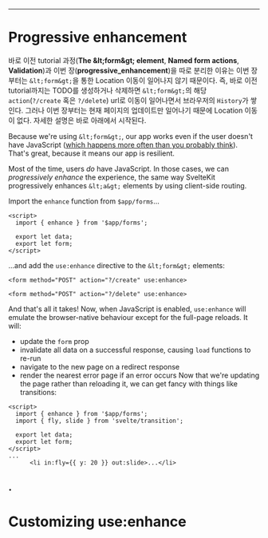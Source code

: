 ------
# **Progressive enhancement**
바로 이전 tutorial 과정(**The &amp;lt;form&amp;gt; element**, **Named form actions**, **Validation**)과 이번 장(**progressive_enhancement**)을 따로 분리한 이유는 이번 장부터는 `&lt;form&gt;`을 통한 Location 이동이 일어나지 않기 때문이다. 즉, 바로 이전 tutorial까지는 TODO를 생성하거나 삭제하면 `&lt;form&gt;`의 해당 `action`(`?/create` 혹은 `?/delete`) url로 이동이 일어나면서 브라우저의 `History`가 쌓인다. 그러나 이번 장부터는 현재 페이지의 업데이트만 일어나기 때문에 Location 이동이 없다. 자세한 설명은 바로 아래에서 시작된다.

Because we're using `&lt;form&gt;`, our app works even if the user doesn't have JavaScript ([which happens more often than you probably think](https://kryogenix.org/code/browser/everyonehasjs.html)). That's great, because it means our app is resilient.

Most of the time, users _do_ have JavaScript. In those cases, we can _progressively enhance_ the experience, the same way SvelteKit progressively enhances `&lt;a&gt;` elements by using client-side routing.

Import the `enhance` function from `$app/forms`...
```svelte title="src/routes/part3/forms/progressive-enhancement/+page.svelte" "import { enhance } from '$app/forms';"
<script>
  import { enhance } from '$app/forms';

  export let data;
  export let form;
</script>
```
...and add the `use:enhance` directive to the `&lt;form&gt;` elements:
```svelte title="src/routes/part3/forms/progressive-enhancement/+page.svelte" /use:enhance/
<form method="POST" action="?/create" use:enhance>
```
```svelte title="src/routes/part3/forms/progressive-enhancement/+page.svelte" /use:enhance/
<form method="POST" action="?/delete" use:enhance>
```
And that's all it takes! Now, when JavaScript is enabled, `use:enhance` will emulate the browser-native behaviour except for the full-page reloads. It will:
- update the `form` prop
- invalidate all data on a successful response, causing `load` functions to re-run
- navigate to the new page on a redirect response
- render the nearest error page if an error occurs
Now that we're updating the page rather than reloading it, we can get fancy with things like transitions:
```svelte title="src/routes/part3/forms/progressive-enhancement/+page.svelte" "import { fly, slide } from 'svelte/transition';" /in:fly={{ y: 20 }} out:slide/
<script>
  import { enhance } from '$app/forms';
  import { fly, slide } from 'svelte/transition';

  export let data;
  export let form;
</script>
...
      <li in:fly={{ y: 20 }} out:slide>...</li>
```
.
------
# **Customizing use:enhance**
